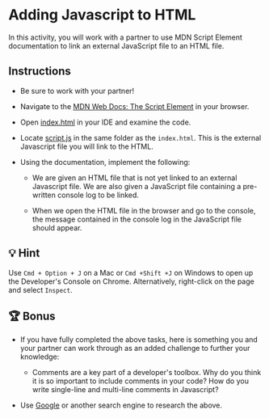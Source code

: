 # Adding Javascript to HTML 

In this activity, you will work with a partner to use MDN Script Element documentation to link an external JavaScript file to an HTML file.

## Instructions

* Be sure to work with your partner!

* Navigate to the [MDN Web Docs: The Script Element](https://developer.mozilla.org/en-US/docs/Web/HTML/Element/script) in your browser.

* Open [index.html](02-Stu_Script_ConsoleLog/Unsolved/index.html) in your IDE and examine the code.

* Locate [script.js](02-Stu_Script_ConsoleLog/Unsolved/script.js) in the same folder as the `index.html`. This is the external Javascript file you will link to the HTML. 

* Using the documentation, implement the following:

  * We are given an HTML file that is not yet linked to an external Javascript file. We are also given a JavaScript file containing a pre-written console log to be linked.  

  * When we open the HTML file in the browser and go to the console, the message contained in the console log in the JavaScript file should appear. 

## 💡 Hint

Use `Cmd + Option + J` on a Mac or `Cmd +Shift +J` on Windows to open up the Developer's Console on Chrome. Alternatively, right-click on the page and select `Inspect`.

## 🏆 Bonus

* If you have fully completed the above tasks, here is something you and your partner can work through as an added challenge to further your knowledge:

  * Comments are a key part of a developer's toolbox.  Why do you think it is 
       so important to include comments in your code? How do you write single-line and multi-line comments in Javascript?

* Use [Google](https://www.google.com) or another search engine to research the above.
